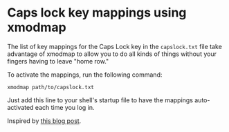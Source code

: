# Caps lock key mappings using xmodmap

The list of key mappings for the Caps Lock key in the `capslock.txt` file take
advantage of xmodmap to allow you to do all kinds of things without your fingers
having to leave "home row."

To activate the mappings, run the following command:

    xmodmap path/to/capslock.txt

Just add this line to your shell's startup file to have the mappings
auto-activated each time you log in.

Inspired by [this blog
post](http://www.ninthavenue.com.au/vim-key-bindings-in-ubuntu-using-xmodmap).
